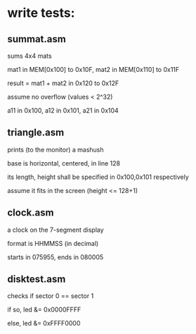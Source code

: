 # write tests:


## summat.asm

sums 4x4 mats

mat1 in MEM[0x100] to 0x10F, mat2 in MEM[0x110] to 0x11F

result = mat1 + mat2 in 0x120 to 0x12F

assume no overflow (values < 2^32)

a11 in 0x100, a12 in 0x101, a21 in 0x104


## triangle.asm

prints (to the monitor) a mashush

base is horizontal, centered, in line 128

its length, height shall be specified in 0x100,0x101 respectively

assume it fits in the screen (height <= 128+1)


## clock.asm

a clock on the 7-segment display

format is HHMMSS (in decimal)

starts in 075955, ends in 080005


## disktest.asm

checks if sector 0 == sector 1

if so, led &= 0x0000FFFF

else,  led &= 0xFFFF0000
